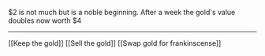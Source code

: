$2 is not much but is a noble beginning. After a week the gold's value doubles now worth $4

___

[[Keep the gold]]
[[Sell the gold]]
[[Swap gold for frankinscense]]
